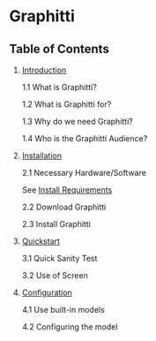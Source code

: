 # Graphitti

## Table of Contents

1. [Introduction](01_introduction.md)

   1.1 What is Graphitti?
   
   1.2 What is Graphitti for?
   
   1.3 Why do we need Graphitti?
   
   1.4 Who is the Graphitti Audience?

2. [Installation](02_installation.md)

   2.1 Necessary Hardware/Software
   
   See [Install Requirements](02a_installRequirements.md)
   
   2.2 Download Graphitti
   
   2.3 Install Graphitti

3. [Quickstart](03_quickstart.md)

   3.1 Quick Sanity Test
   
   3.2 Use of Screen

4. [Configuration](04_configuration.md)

   4.1 Use built-in models
   
   4.2 Configuring the model